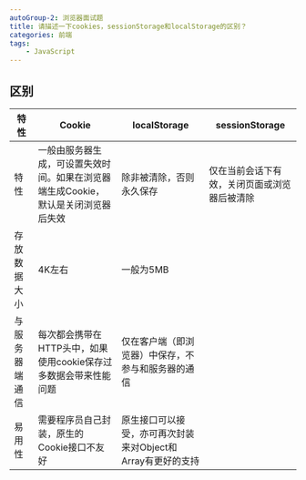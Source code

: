 ```yaml
---
autoGroup-2: 浏览器面试题
title: 请描述一下cookies，sessionStorage和localStorage的区别？
categories: 前端
tags:
    - JavaScript
---
```


## 区别

| 特性           | Cookie                                                       | localStorage                                                | sessionStorage                               |
| -------------- | ------------------------------------------------------------ | ----------------------------------------------------------- | -------------------------------------------- |
| 特性           | 一般由服务器生成，可设置失效时间。如果在浏览器端生成Cookie，默认是关闭浏览器后失效 | 除非被清除，否则永久保存                                    | 仅在当前会话下有效，关闭页面或浏览器后被清除 |
| 存放数据大小   | 4K左右                                                       | 一般为5MB                                                   |                                              |
| 与服务器端通信 | 每次都会携带在HTTP头中，如果使用cookie保存过多数据会带来性能问题 | 仅在客户端（即浏览器）中保存，不参与和服务器的通信          |                                              |
| 易用性         | 需要程序员自己封装，原生的Cookie接口不友好                   | 原生接口可以接受，亦可再次封装来对Object和Array有更好的支持 |                                              |